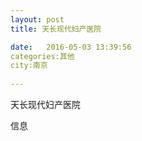 ```yaml
--- 
layout: post 
title: 天长现代妇产医院

date:   2016-05-03 13:39:56 
categories:其他  
city:南京
  
--- 
```

   
天长现代妇产医院

信息

